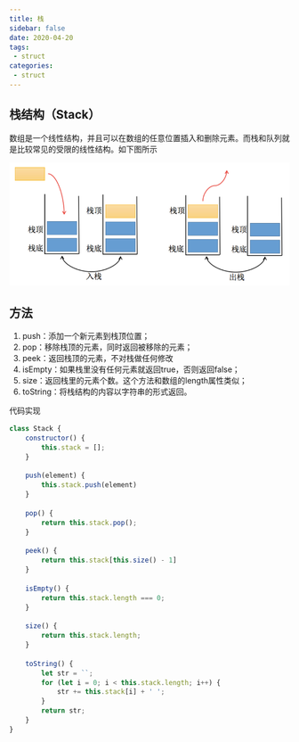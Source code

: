 ```yaml
---
title: 栈 
sidebar: false
date: 2020-04-20
tags:
 - struct
categories:
 - struct
---
```


## 栈结构（Stack）

数组是一个线性结构，并且可以在数组的任意位置插入和删除元素。而栈和队列就是比较常见的受限的线性结构。如下图所示

![image](./images/stack.png)

## 方法

1. push：添加一个新元素到栈顶位置；
2. pop：移除栈顶的元素，同时返回被移除的元素；
3. peek：返回栈顶的元素，不对栈做任何修改
4. isEmpty：如果栈里没有任何元素就返回true，否则返回false；
5. size：返回栈里的元素个数。这个方法和数组的length属性类似；
6. toString：将栈结构的内容以字符串的形式返回。

代码实现

```js
class Stack {
    constructor() {
        this.stack = [];
    }

    push(element) {
        this.stack.push(element)
    }

    pop() {
        return this.stack.pop();
    }

    peek() {
        return this.stack[this.size() - 1]
    }

    isEmpty() {
        return this.stack.length === 0;
    }

    size() {
        return this.stack.length;
    }

    toString() {
        let str = ``;
        for (let i = 0; i < this.stack.length; i++) {
            str += this.stack[i] + ' ';
        }
        return str;
    }
}